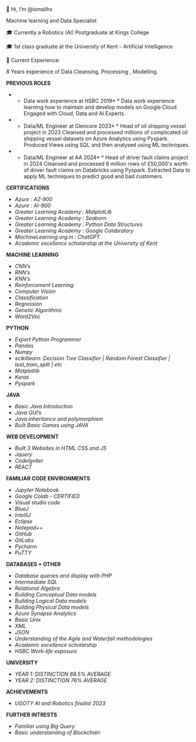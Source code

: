 👋 Hi, I’m @ismailhx

 Machine learning and Data Specialist 


🎓 Currently a Robotics (AI) Postgraduate at Kings College 

🎓 1st class graduate at the University of Kent - Artificial Intelligence


📝 Current Experience:

8 Years experience of Data Cleansing, Processing , Modelling.



**PREVIOUS ROLES**

- * Data work experience at HSBC 2019* *
Data work experience learning how to maintain and develop models on Google Cloud.
Engaged with Cloud, Data and AI Experts.

- * Data/ML Engineer at Glencore 2023* *
Head of oil shipping vessel project in 2023
Cleansed and processed millions of complicated oil shipping vessel datasets on Azure Analytics using Pyspark.
Produced Views using SQL and then analysed using ML techniques.

- * Data/ML Engineer at AA 2024* *
Head of driver fault claims project in 2024
Cleansed and processed 6 million rows of £50,000's worth of driver fault claims on Databricks using Pyspark.
Extracted Data to apply ML techniques to predict good and bad customers.

**CERTIFICATIONS**
* *Azure : AZ-900*
* *Azure : AI-900*
* *Greater Learning Academy : MatplotLib*
* *Greater Learning Academy : Seaborn*
* *Greater Learning Academy : Python Data Structures*
* *Greater Learning Academy : Google Colabratory*
* *MachineLearning.org.in : ChatGPT*
* *Academic excellence scholarship at the University of Kent*



**MACHINE LEARNING**
* *CNN’s*
* *RNN’s*
* *KNN’s*
* *Reinforcement Learning*
* *Computer Vision*
* *Classification*
* *Regression*
* *Genetic Algorithms*
* *Word2Vec* 

**PYTHON**
* *Expert Python Programmer* 
* *Pandas*
* *Numpy*
* *scikitlearn:
Decision Tree Classifier |
Random Forest Classifier |
test_train_split |
etc*
* *Matplotlib*
* *Keras*
* *Pyspark*
  

**JAVA**
* *Basic Java Introduction*
* *Java GUI’s*
* *Java inheritance and polymorphism*
* *Built Basic Games using JAVA* 


**WEB DEVELOPMENT**
* *Built 3 Websites in HTML CSS and JS* 
* *Jquery*
* *CodeIgniter*
* *REACT*


**FAMILIAR CODE ENVIRONMENTS**
* *Jupyter Notebook*
* *Google Colab - CERTIFIED*
* *Visual studio code*
* *BlueJ*
* *IntelliJ*
* *Eclipse*
* *Notepad++*
* *GitHub*
* *GitLabs*
* *Pycharm*
* *PuTTY*


**DATABASES + OTHER**
* *Database queries and display with PHP*
* *Intermediate SQL*
* *Relational Algebra*
* *Building Conceptual Data models*
* *Building Logical Data models*
* *Building Physical Data models*
* *Azure Synapse Analytics*
* *Basic Unix*
* *XML*
*  *JSON*
*  *Understanding of the Agile and Waterfall methodologies* 
* *Academic excellence scholarship*
* *HSBC Work-life exposure* 


**UNIVERSITY**
* *YEAR 1: DISTINCTION 88.5% AVERAGE*
* *YEAR 2: DISTINCTION 76% AVERAGE*

**ACHIEVEMENTS**
* *UGOTY AI and Robotics finalist 2023*

**FURTHER INTRESTS**
* *Familiar using Big Query*
* *Basic understanding of Blockchain*


<!---
ismailhx/ismailhx is a ✨ special ✨ repository because its `README.md` (this file) appears on your GitHub profile.
You can click the Preview link to take a look at your changes.
--->

